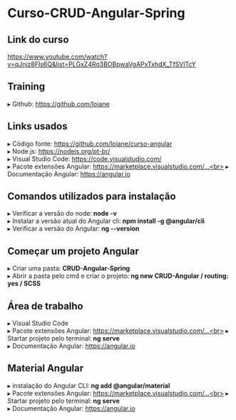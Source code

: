 # Curso-CRUD-Angular-Spring

## Link do curso
https://www.youtube.com/watch?v=qJnjz8FIs6Q&list=PLGxZ4Rq3BOBpwaVgAPxTxhdX_TfSVlTcY

## Training
▸ Github: https://github.com/loiane

## Links usados
▸ Código fonte: https://github.com/loiane/curso-angular<br>
▸ Node.js: https://nodejs.org/pt-br/<br>
▸ Visual Studio Code: https://code.visualstudio.com/<br>
▸ Pacote extensões Angular: https://marketplace.visualstudio.com/...<br>
▸ Documentação Angular: https://angular.io<br>

## Comandos utilizados para instalação
▸ Verificar a versão do node:<b> node -v</b><br>
▸ Instalar a versão atual do Angular cli:<b> npm install -g @angular/cli</b><br>
▸ Verificar a versão do Angular:<b> ng --version</b><br>

## Começar um projeto Angular
▸ Criar uma pasta:<b> CRUD-Angular-Spring</b><br>
▸ Abrir a pasta pelo cmd e criar o projeto:<b> ng new CRUD-Angular / routing: yes / SCSS </b><br>

## Área de trabalho
▸ Visual Studio Code<br>
▸ Pacote extensões Angular: https://marketplace.visualstudio.com/...<br>
▸ Startar projeto pelo terminal:<b> ng serve</b><br>
▸ Documentação Angular: https://angular.io<br>

## Material Angular
▸ instalação do Angular CLI:<b> ng add @angular/material</b><br>
▸ Pacote extensões Angular: https://marketplace.visualstudio.com/...<br>
▸ Startar projeto pelo terminal:<b> ng serve</b><br>
▸ Documentação Angular: https://angular.io<br>
